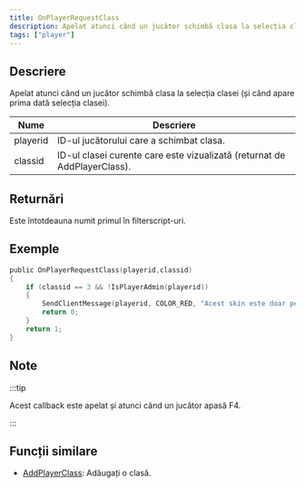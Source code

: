 ```yaml
---
title: OnPlayerRequestClass
description: Apelat atunci când un jucător schimbă clasa la selecția clasei (și când apare prima dată selecția clasei).
tags: ["player"]
---
```


## Descriere

Apelat atunci când un jucător schimbă clasa la selecția clasei (și când apare prima dată selecția clasei).

| Nume     | Descriere                                                                |
| -------- | ------------------------------------------------------------------------ |
| playerid | ID-ul jucătorului care a schimbat clasa.                                 |
| classid  | ID-ul clasei curente care este vizualizată (returnat de AddPlayerClass). |

## Returnări

Este întotdeauna numit primul în filterscript-uri.

## Exemple

```c
public OnPlayerRequestClass(playerid,classid)
{
    if (classid == 3 && !IsPlayerAdmin(playerid))
    {
        SendClientMessage(playerid, COLOR_RED, "Acest skin este doar pentru administratori!");
        return 0;
    }
    return 1;
}
```

## Note

:::tip

Acest callback este apelat și atunci când un jucător apasă F4.

:::

## Funcții similare

- [AddPlayerClass](../functions/AddPlayerClass): Adăugați o clasă.